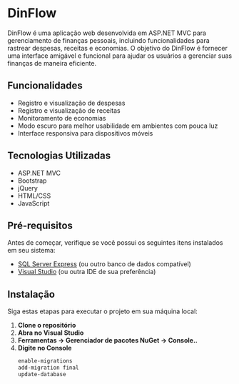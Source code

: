 # DinFlow

DinFlow é uma aplicação web desenvolvida em ASP.NET MVC para gerenciamento de finanças pessoais, incluindo funcionalidades para rastrear despesas, receitas e economias. O objetivo do DinFlow é fornecer uma interface amigável e funcional para ajudar os usuários a gerenciar suas finanças de maneira eficiente.

## Funcionalidades

- Registro e visualização de despesas
- Registro e visualização de receitas
- Monitoramento de economias
- Modo escuro para melhor usabilidade em ambientes com pouca luz
- Interface responsiva para dispositivos móveis

## Tecnologias Utilizadas

- ASP.NET MVC
- Bootstrap
- jQuery
- HTML/CSS
- JavaScript

## Pré-requisitos

Antes de começar, verifique se você possui os seguintes itens instalados em seu sistema:

- [SQL Server Express](https://www.microsoft.com/en-us/sql-server/sql-server-downloads) (ou outro banco de dados compatível)
- [Visual Studio](https://visualstudio.microsoft.com/vs/) (ou outra IDE de sua preferência)

## Instalação

Siga estas etapas para executar o projeto em sua máquina local:

1. **Clone o repositório**
2. **Abra no Visual Studio**
3. **Ferramentas -> Gerenciador de pacotes NuGet -> Console..**
4. **Digite no Console**
    ```bash
    enable-migrations
    add-migration final
    update-database
   
